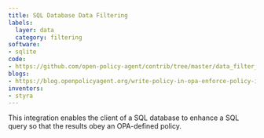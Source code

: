 ```yaml
---
title: SQL Database Data Filtering
labels:
  layer: data
  category: filtering
software:
- sqlite
code:
- https://github.com/open-policy-agent/contrib/tree/master/data_filter_example
blogs:
- https://blog.openpolicyagent.org/write-policy-in-opa-enforce-policy-in-sql-d9d24db93bf4
inventors:
- styra
---
```

This integration enables the client of a SQL database to enhance a SQL query so that the results obey an OPA-defined policy.
